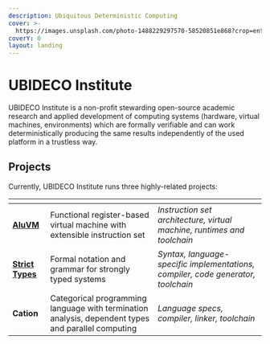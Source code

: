 ```yaml
---
description: Ubiquitous Deterministic Computing
cover: >-
  https://images.unsplash.com/photo-1488229297570-58520851e868?crop=entropy&cs=srgb&fm=jpg&ixid=M3wxOTcwMjR8MHwxfHNlYXJjaHw4fHxkYXRhJTIwY2VudGVyfGVufDB8fHx8MTcwOTA3MjExOHww&ixlib=rb-4.0.3&q=85
coverY: 0
layout: landing
---
```


# UBIDECO Institute

UBIDECO Institute is a non-profit stewarding open-source academic research and applied development of computing systems (hardware, virtual machines, environments) which are formally verifiable and can work deterministically producing the same results independently of the used platform in a trustless way.

## Projects

Currently, UBIDECO Institute runs three highly-related projects:

<table data-view="cards"><thead><tr><th></th><th></th><th></th></tr></thead><tbody><tr><td><h4><a href="https://app.gitbook.com/o/-MO35HartFKtUgrkgzLy/s/-MdUUOAyT-Nw8wDf9HPZ/">AluVM</a></h4></td><td>Functional register-based virtual machine with extensible instruction set</td><td><em>Instruction set architecture, virtual machine, runtimes and toolchain</em></td></tr><tr><td><h4><a href="https://app.gitbook.com/o/-MO35HartFKtUgrkgzLy/s/-McPRmdXp1jTEY27B57G/">Strict Types</a></h4></td><td>Formal notation and grammar for strongly typed systems</td><td><em>Syntax, language-specific implementations, compiler, code generator, toolchain</em></td></tr><tr><td><h4>Cation</h4></td><td>Categorical programming language with termination analysis, dependent types and parallel computing</td><td><em>Language specs, compiler, linker, toolchain</em></td></tr></tbody></table>
